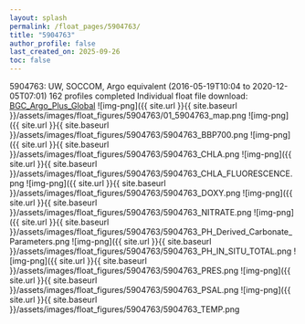 ```yaml
---
layout: splash
permalink: /float_pages/5904763/
title: "5904763"
author_profile: false
last_created_on: 2025-09-26
toc: false
---
```

 
5904763: UW, SOCCOM, Argo equivalent (2016-05-19T10:04 to 2020-12-05T07:01)
162 profiles completed
Individual float file download: [BGC_Argo_Plus_Global](https://ftp.soest.hawaii.edu/bgc_argo_plus/Individual_Floats/outliers_removed/5904763_Sprof_processed.nc)
![img-png]({{ site.url }}{{ site.baseurl }}/assets/images/float_figures/5904763/01_5904763_map.png
![img-png]({{ site.url }}{{ site.baseurl }}/assets/images/float_figures/5904763/5904763_BBP700.png
![img-png]({{ site.url }}{{ site.baseurl }}/assets/images/float_figures/5904763/5904763_CHLA.png
![img-png]({{ site.url }}{{ site.baseurl }}/assets/images/float_figures/5904763/5904763_CHLA_FLUORESCENCE.png
![img-png]({{ site.url }}{{ site.baseurl }}/assets/images/float_figures/5904763/5904763_DOXY.png
![img-png]({{ site.url }}{{ site.baseurl }}/assets/images/float_figures/5904763/5904763_NITRATE.png
![img-png]({{ site.url }}{{ site.baseurl }}/assets/images/float_figures/5904763/5904763_PH_Derived_Carbonate_Parameters.png
![img-png]({{ site.url }}{{ site.baseurl }}/assets/images/float_figures/5904763/5904763_PH_IN_SITU_TOTAL.png
![img-png]({{ site.url }}{{ site.baseurl }}/assets/images/float_figures/5904763/5904763_PRES.png
![img-png]({{ site.url }}{{ site.baseurl }}/assets/images/float_figures/5904763/5904763_PSAL.png
![img-png]({{ site.url }}{{ site.baseurl }}/assets/images/float_figures/5904763/5904763_TEMP.png
